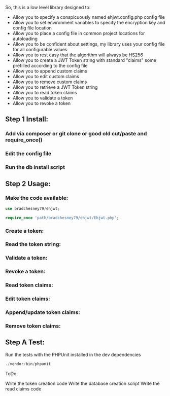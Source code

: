 So, this is a low level library designed to:

- Allow you to specify a conspicuously named ehjwt.config.php config file
- Allow you to set environment variables to specify the encryption key and config file location
- Allow you to place a config file in common project locations for autoloading
- Allow you to be confident about settings, my library uses your config file for all configurable values
- Allow you to rest easy that the algorithm will always be HS256
- Allow you to create a JWT Token string with standard "claims" some prefilled according to the config file
- Allow you to append custom claims
- Allow you to edit custom claims
- Allow you to remove custom claims
- Allow you to retrieve a JWT Token string
- Allow you to read token claims
- Allow you to validate a token
- Allow you to revoke a token

## Step 1 Install:

### Add via composer or git clone or good old cut/paste and require_once()


### Edit the config file


### Run the db install script


## Step 2 Usage:


### Make the code available:

```php
use bradchesney79/ehjwt;
```

```php
require_once 'path/bradchesney79/ehjwt/Ehjwt.php';
```


### Create a token:


### Read the token string:


### Validate a token:


### Revoke a token:


### Read token claims:


### Edit token claims:


### Append/update token claims:


### Remove token claims:


## Step A Test:

Run the tests with the PHPUnit installed in the dev dependencies

```php
./vendor/bin/phpunit 
```

ToDo:

Write the token creation code
Write the database creation script
Write the read claims code
